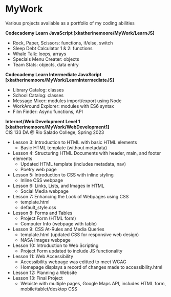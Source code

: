 # MyWork
Various projects available as a portfolio of my coding abilities

<b>Codecademy Learn JavaScript [xkatherinemoore/MyWork/LearnJS] </b>
- Rock, Paper, Scissors: functions, if/else, switch
- Sleep Debt Calculator 1 & 2: functions
- Whale Talk: loops, arrays
- Specials Menu Creater: objects
- Team Stats: objects, data entry

<b>Codecademy Learn Intermediate JavaScript [xkatherinemoore/MyWork/LearnIntermediateJS]</b>
- Library Catalog: classes
- School Catalog: classes
- Message Mixer: modules import/export using Node
- WorkAround Explorer: modules with ES6 syntax
- Film Finder: Async functions, API

<b>Internet/Web Development Level 1 [xkatherinemoore/MyWork/WebDevelopment1]</b>
<br>CIS 133 DA @ Rio Salado College, Spring 2023
- Lesson 3: Introduction to HTML with basic HTML elements
    - Basic HTML template (without metadata)
- Lesson 4: Structuring HTML Documents with header, main, and footer elements
    - Updated HTML template (includes metadata, nav)
    - Poetry web page
- Lesson 5: Introduction to CSS with inline styling
    - Inline CSS webpage
- Lesson 6: Links, Lists, and Images in HTML
    - Social Media webpage 
- Lesson 7: Enhancing the Look of Webpages using CSS
    - template.html
    - default_style.css
- Lesson 8: Forms and Tables
    - Project Form (HTML form)
    - Computer Info (webpage with table)
- Lesson 9: CSS At-Rules and Media Queries
    - template.html (updated CSS for responsive web design)
    - NASA Images webpage
- Lesson 10: Introduction to Web Scripting
    - Project Form updated to include JS functionality
- Lesson 11: Web Accessibility
    - Accessibility webpage was editted to meet WCAG
    - Homepage displays a record of changes made to accessibility.html
- Lesson 12: Planning a Website 
- Lesson 13: Final Project
    - Webiste with multiple pages, Google Maps API, includes HTML form, mobile/tablet/desktop CSS

